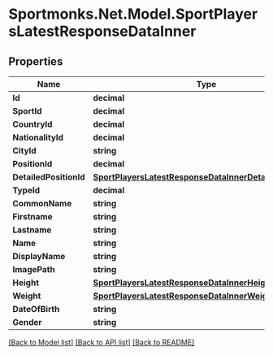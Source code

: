 # Sportmonks.Net.Model.SportPlayersLatestResponseDataInner

## Properties

Name | Type | Description | Notes
------------ | ------------- | ------------- | -------------
**Id** | **decimal** |  | [optional] 
**SportId** | **decimal** |  | [optional] 
**CountryId** | **decimal** |  | [optional] 
**NationalityId** | **decimal** |  | [optional] 
**CityId** | **string** |  | [optional] 
**PositionId** | **decimal** |  | [optional] 
**DetailedPositionId** | [**SportPlayersLatestResponseDataInnerDetailedPositionId**](SportPlayersLatestResponseDataInnerDetailedPositionId.md) |  | [optional] 
**TypeId** | **decimal** |  | [optional] 
**CommonName** | **string** |  | [optional] 
**Firstname** | **string** |  | [optional] 
**Lastname** | **string** |  | [optional] 
**Name** | **string** |  | [optional] 
**DisplayName** | **string** |  | [optional] 
**ImagePath** | **string** |  | [optional] 
**Height** | [**SportPlayersLatestResponseDataInnerHeight**](SportPlayersLatestResponseDataInnerHeight.md) |  | [optional] 
**Weight** | [**SportPlayersLatestResponseDataInnerWeight**](SportPlayersLatestResponseDataInnerWeight.md) |  | [optional] 
**DateOfBirth** | **string** |  | [optional] 
**Gender** | **string** |  | [optional] 

[[Back to Model list]](../README.md#documentation-for-models) [[Back to API list]](../README.md#documentation-for-api-endpoints) [[Back to README]](../README.md)

